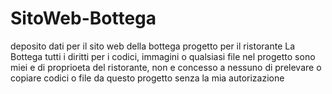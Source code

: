 # SitoWeb-Bottega
deposito dati per il sito web della bottega
progetto per il ristorante La Bottega tutti i diritti per i codici, immagini o qualsiasi file nel progetto sono miei e di proprioeta del ristorante, non e concesso a nessuno di prelevare o copiare codici o file da questo progetto senza la mia autorizazione
